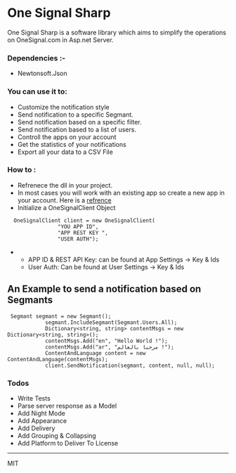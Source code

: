 ﻿# One Signal Sharp

One Signal Sharp is a software library which aims to simplify the operations on OneSignal.com in Asp.net Server.

### Dependencies :-
  - Newtonsoft.Json

### You can use it to:
  - Customize the notification style
  - Send notification to a specific Segmant.
  - Send notification based on a specific filter.
  - Send notification based to a list of users.
  - Controll the apps on your account
  - Get the statistics of your notifications
  - Export all your data to a CSV File
### How to :
  - Refrenece the dll in your project.
  -  In most cases you will work with an existing app so create a new app in your account. Here is a [refrence]( https://documentation.onesignal.com/docs/mobile-sdk-setup)
  -  Initialize a OneSignalClient Object
```
  OneSignalClient client = new OneSignalClient(
                "YOU APP ID",
                "APP REST KEY ",
                "USER AUTH");
```
-  - APP ID & REST API Key: can be found at App Settings -> Key & Ids
   - User Auth: Can be found at User Settings -> Key & Ids

## An Example to send a notification based on Segmants
```
 Segmant segmant = new Segmant();
            segmant.IncludeSegmant(Segmant.Users.All);
            Dictionary<string, string> contentMsgs = new Dictionary<string, string>();
            contentMsgs.Add("en", "Hello World !");
            contentMsgs.Add("ar", "مرحبا بالعالم !");
            ContentAndLanguage content = new ContentAndLanguage(contentMsgs);           
            client.SendNotification(segmant, content, null, null);
```
### Todos

 - Write Tests
 - Parse server response as a Model
 - Add Night Mode
 - Add Appearance
 - Add Delivery
 - Add Grouping & Collapsing
 - Add Platform to Deliver To
License
----
MIT



